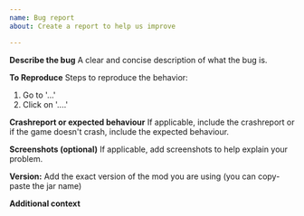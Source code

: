 ```yaml
---
name: Bug report
about: Create a report to help us improve

---
```


**Describe the bug**
A clear and concise description of what the bug is.

**To Reproduce**
Steps to reproduce the behavior:
1. Go to '...'
2. Click on '....'

**Crashreport or expected behaviour**
If applicable, include the crashreport or if the game doesn't crash, include the expected behaviour.

**Screenshots (optional)**
If applicable, add screenshots to help explain your problem.

**Version:**
Add the exact version of the mod you are using (you can copy-paste the jar name)

**Additional context**

